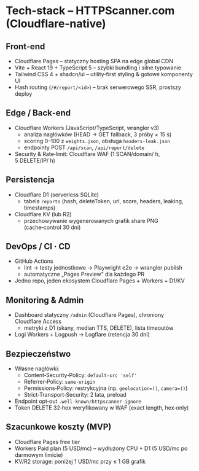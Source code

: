 # Tech‑stack – HTTPScanner.com (Cloudflare‑native)

## Front‑end
- Cloudflare Pages – statyczny hosting SPA na edge global CDN  
- Vite + React 19 + TypeScript 5 – szybki bundling i silne typowanie  
- Tailwind CSS 4 + shadcn/ui – utility‑first styling & gotowe komponenty UI  
- Hash routing (`/#/report/<id>`) – brak serwerowego SSR, prostszy deploy  

## Edge / Back‑end
- Cloudflare Workers (JavaScript/TypeScript, wrangler v3)  
  - analiza nagłówków (HEAD → GET fallback, 3 próby × 15 s)  
  - scoring 0–100 z `weights.json`, obsługa `headers‑leak.json`  
  - endpointy POST `/api/scan`, `/api/report/delete`  
- Security & Rate‑limit: Cloudflare WAF (1 SCAN/domain/ h, 5 DELETE/IP/ h)

## Persistencja
- Cloudflare D1 (serverless SQLite)  
  - tabela `reports` (hash, deleteToken, url, score, headers, leaking, timestamps)  
- Cloudflare KV (lub R2)  
  - przechowywanie wygenerowanych grafik share PNG (cache‑control 30 dni)

## DevOps / CI · CD
- GitHub Actions  
  - lint → testy jednostkowe → Playwright e2e → wrangler publish  
  - automatyczne „Pages Preview” dla każdego PR  
- Jedno repo, jeden ekosystem Cloudflare Pages + Workers + D1/KV

## Monitoring & Admin
- Dashboard statyczny `/admin` (Cloudflare Pages), chroniony Cloudflare Access  
  - metryki z D1 (skany, median TTS, DELETE), lista timeoutów  
- Logi Workers + Logpush → Logflare (retencja 30 dni)

## Bezpieczeństwo
- Własne nagłówki:  
  - Content‑Security‑Policy: `default-src 'self'`  
  - Referrer‑Policy: `same-origin`  
  - Permissions‑Policy: restrykcyjna (np. `geolocation=()`, `camera=()`)  
  - Strict‑Transport‑Security: 2 lata, preload  
- Endpoint opt‑out `.well‑known/httpscanner-ignore`  
- Token DELETE 32‑hex weryfikowany w WAF (exact length, hex‑only)

## Szacunkowe koszty (MVP)
- Cloudflare Pages free tier  
- Workers Paid plan (5 USD/mc) – wydłużony CPU + D1 (5 USD/mc po darmowym limicie)  
- KV/R2 storage: poniżej 1 USD/mc przy ≤ 1 GB grafik